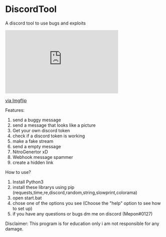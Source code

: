 # DiscordTool
A discord tool to use bugs and exploits

<div style="width:360px;max-width:100%;"><div style="height:0;padding-bottom:56.11%;position:relative;"><iframe width="360" height="202" style="position:absolute;top:0;left:0;width:100%;height:100%;" frameBorder="0" src="https://imgflip.com/embed/5zeg84"></iframe></div><p><a href="https://imgflip.com/gif/5zeg84">via Imgflip</a></p></div>

Features:

1. send a buggy message
2. send a message that looks like a picture
3. Get your own discord token
4. check if a discord token is working
5. make a fake stream
6. send a empty message
7. NitroGenertor xD
8. Webhook message spammer
9. create a hidden link


How to use?

1. Install Python3
2. install these librarys using pip (requests,time,re,discord,random,string,slowprint,colorama)
3. open start.bat
4. chose one of the options you see (Choose the "help" option to see how to set up)
5. if you have any questions or bugs dm me on discord (Mepon#0127)

Disclaimer:
This program is for education only i am not responsible for any damage.


